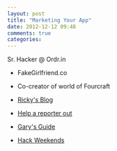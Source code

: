 ```yaml
---
layout: post
title: "Marketing Your App"
date: 2012-12-12 09:48
comments: true
categories: 
---
```


Sr. Hacker @ Ordr.in
  
- FakeGirlfriend.co
- Co-creator of world of Fourcraft

- [Ricky's Blog](http://blog.rickyrobinett.com/)
- [Help a reporter out](http://www.helpareporter.com/)
- [Gary's Guide](http://www.garysguide.com/jobs?region=newyork)
- [Hack Weekends](http://hackweekends.com/city-detail.html?city=New%20York)